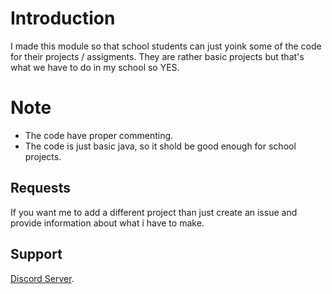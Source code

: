 # Introduction
I made this module so that school students can just yoink some of the code for their projects / assigments.
They are rather basic projects but that's what we have to do in my school so YES.

# Note
- The code have proper commenting.
- The code is just basic java, so it shold be good enough for school projects.

## Requests
If you want me to add a different project than just create an issue and provide information about what i have to make.

## Support
[Discord Server](https://discord.gg/XYnMTQNTFh).